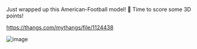 Just wrapped up this American-Football model! 🏈 Time to score some 3D points!

https://thangs.com/mythangs/file/1124438

![image](https://github.com/user-attachments/assets/bf1a8b1b-281e-474b-9133-57ea0e4953bf)
